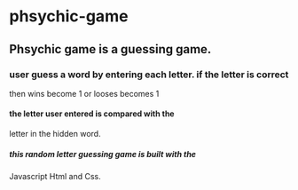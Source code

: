 # phsychic-game
## Phsychic game is a guessing game.
### user guess a word by entering each letter. if the letter is correct 
then wins become 1 or looses becomes 1
#### the letter user entered is compared  with the
letter in the hidden word.
##### this random letter guessing game is built with the 
Javascript Html and Css.
